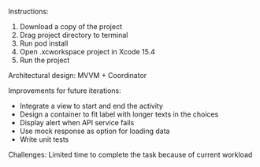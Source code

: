 Instructions:
1. Download a copy of the project
2. Drag project directory to terminal
3. Run pod install
4. Open .xcworkspace project in Xcode 15.4
5. Run the project

Architectural design:
MVVM + Coordinator

Improvements for future iterations:
- Integrate a view to start and end the activity
- Design a container to fit label with longer texts in the choices
- Display alert when API service fails
- Use mock response as option for loading data
- Write unit tests

Challenges:
Limited time to complete the task because of current workload
